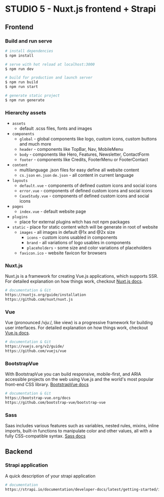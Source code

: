 # STUDIO 5 - Nuxt.js frontend + Strapi

## Frontend
### Build and run serve

```bash
# install dependencies
$ npm install

# serve with hot reload at localhost:3000
$ npm run dev

# build for production and launch server
$ npm run build
$ npm run start

# generate static project
$ npm run generate
```    
### Hierarchy assets

- `assets`
  - default .scss files, fonts and images
- `components`
  - `global` - global components like logo, custom icons, custom buttons and much more
  - `header` - components like TopBar, Nav, MobileMenu
  - `body` - components like Hero, Features, Newsletter, ContactForm
  - `footer` - components like Credits, FooterMenu or FooterContact
- `content`
  - multilanguage .json files for easy define all website content
  - `cs.json` `en.json` `de.json` - all content in current language
- `layouts`
  - `default.vue` - components of defined custom icons and social icons
  - `error.vue` - components of defined custom icons and social icons
  - `CaseStudy.vue` - components of defined custom icons and social icons
- `pages`
  - `index.vue` - default website page
- `plugins`
  - place for external plugins witch has not npm packages
- `static` - place for static content witch will be generate in root of website
  - `images` - all images in default @1x and @2x size
    - `icons` - custom icons usabled in components
    - `brand` - all variations of logo usables in components
    - `placeholders` - some size and color variations of placeholders
  - `favicon.ico` - website favicon for browsers

### Nuxt.js

Nuxt.js is a framework for creating Vue.js applications, which supports SSR. For detailed explanation on how things work, checkout [Nuxt.js docs](https://nuxtjs.org).
```bash
# documentation & Git
https://nuxtjs.org/guide/installation
https://github.com/nuxt/nuxt.js
```

### Vue

Vue (pronounced /vjuː/, like view) is a progressive framework for building user interfaces. For detailed explanation on how things work, checkout [Vue.js docs](https://vuejs.org/v2/guide/).
```bash
# documentation & Git
https://vuejs.org/v2/guide/
https://github.com/vuejs/vue
```

### BootstrapVue

With BootstrapVue you can build responsive, mobile-first, and ARIA accessible projects on the web using Vue.js and the world's most popular front-end CSS library. [BootstrapVue docs](https://bootstrap-vue.js.org/docs/)
```bash
# documentation & Git
https://bootstrap-vue.org/docs
https://github.com/bootstrap-vue/bootstrap-vue
``` 

### Sass
Saas includes various features such as variables, nested rules, mixins, inline imports, built-in functions to manipulate color and other values, all with a fully CSS-compatible syntax. [Sass docs](http://sass-lang.com)

## Backend

### Strapi application

A quick description of your strapi application
```bash
# documentation
https://strapi.io/documentation/developer-docs/latest/getting-started/introduction.html
``` 
